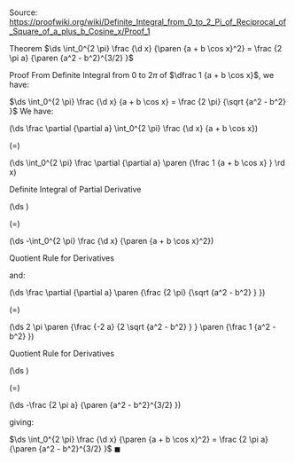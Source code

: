 # 

Source: https://proofwiki.org/wiki/Definite_Integral_from_0_to_2_Pi_of_Reciprocal_of_Square_of_a_plus_b_Cosine_x/Proof_1

Theorem
$\ds \int_0^{2 \pi} \frac {\d x} {\paren {a + b \cos x}^2} = \frac {2 \pi a} {\paren {a^2 - b^2}^{3/2} }$


Proof
From Definite Integral from $0$ to $2 \pi$ of $\dfrac 1 {a + b \cos x}$, we have: 

$\ds \int_0^{2 \pi} \frac {\d x} {a + b \cos x} = \frac {2 \pi} {\sqrt {a^2 - b^2} }$
We have: 














\(\ds \frac \partial {\partial a} \int_0^{2 \pi} \frac {\d x} {a + b \cos x}\)

\(=\)







\(\ds \int_0^{2 \pi} \frac \partial {\partial a} \paren {\frac 1 {a + b \cos x} } \rd x\)





Definite Integral of Partial Derivative














\(\ds \)

\(=\)







\(\ds -\int_0^{2 \pi} \frac {\d x} {\paren {a + b \cos x}^2}\)





Quotient Rule for Derivatives



and: 














\(\ds \frac \partial {\partial a} \paren {\frac {2 \pi} {\sqrt {a^2 - b^2} } }\)

\(=\)







\(\ds 2 \pi \paren {\frac {-2 a} {2 \sqrt {a^2 - b^2} } } \paren {\frac 1 {a^2 - b^2} }\)





Quotient Rule for Derivatives














\(\ds \)

\(=\)







\(\ds -\frac {2 \pi a} {\paren {a^2 - b^2}^{3/2} }\)









giving:

$\ds \int_0^{2 \pi} \frac {\d x} {\paren {a + b \cos x}^2} = \frac {2 \pi a} {\paren {a^2 - b^2}^{3/2} }$
$\blacksquare$





